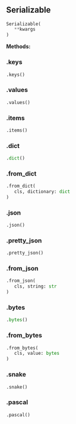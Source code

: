 #


## Serializable
```python 
Serializable(
   **kwargs
)
```




**Methods:**


### .keys
```python
.keys()
```


### .values
```python
.values()
```


### .items
```python
.items()
```


### .dict
```python
.dict()
```


### .from_dict
```python
.from_dict(
   cls, dictionary: dict
)
```


### .json
```python
.json()
```


### .pretty_json
```python
.pretty_json()
```


### .from_json
```python
.from_json(
   cls, string: str
)
```


### .bytes
```python
.bytes()
```


### .from_bytes
```python
.from_bytes(
   cls, value: bytes
)
```


### .snake
```python
.snake()
```


### .pascal
```python
.pascal()
```

